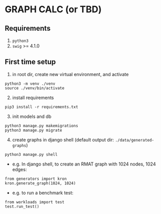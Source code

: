 # GRAPH CALC (or TBD)

## Requirements

1) `python3`
2) `swig` >= 4.1.0

## First time setup

1) in root dir, create new virtual environment, and activate
```
python3 -m venv ./venv
source ./venv/bin/activate 
```
2) install requirements
```
pip3 install -r requirements.txt
```
3) init models and db
```
python3 manage.py makemigrations
python3 manage.py migrate
```
<!-- - if you don't care about existing data
```
rm  storage/migrations/*
rm db.sqlite3
``` -->
4) create graphs in django shell (default output dir: `./data/generated-graphs`)

```
python3 manage.py shell
```

- e.g. In django shell, to create an RMAT graph with 1024 nodes, 1024 edges:
```
from generators import kron
kron.generate_graph(1024, 1024)
```   

- e.g. to run a benchmark test:
```
from workloads import test
test.run_test()
```

